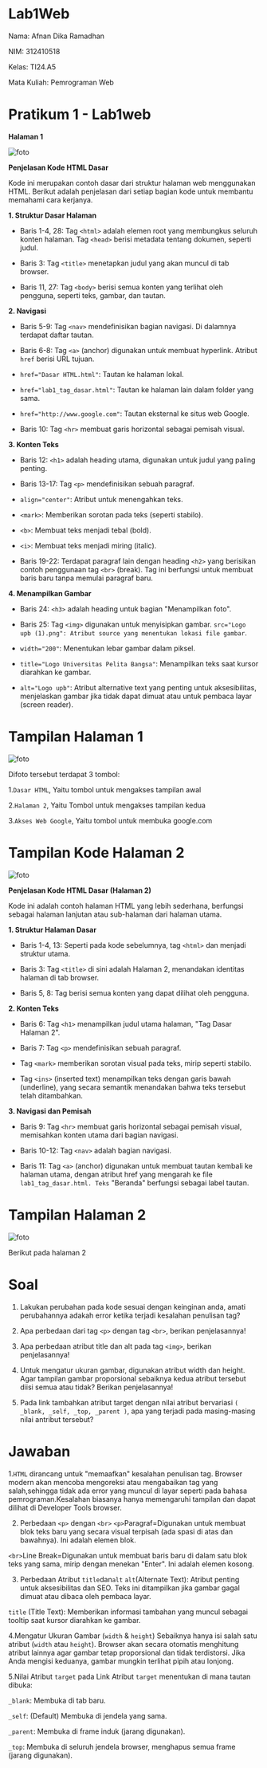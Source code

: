 # Lab1Web
Nama: Afnan Dika Ramadhan

NIM: 312410518

Kelas: TI24.A5

Mata Kuliah: Pemrograman Web

# Pratikum 1 - Lab1web
**Halaman 1**

![foto](https://github.com/nanafnan09/Lab1Web/blob/621935f62300948a8af5b8ef99b40ae196178674/kode%20halaman%201.png)

**Penjelasan Kode HTML Dasar**

Kode ini merupakan contoh dasar dari struktur halaman web menggunakan HTML. Berikut adalah penjelasan dari setiap bagian kode untuk membantu memahami cara kerjanya.

**1. Struktur Dasar Halaman**

- Baris 1-4, 28: Tag ```<html>``` adalah elemen root yang membungkus seluruh konten halaman. Tag ```<head>``` berisi metadata tentang dokumen, seperti judul.
  
- Baris 3: Tag ```<title>``` menetapkan judul yang akan muncul di tab browser.

- Baris 11, 27: Tag ```<body>``` berisi semua konten yang terlihat oleh pengguna, seperti teks, gambar, dan tautan.

**2. Navigasi**

- Baris 5-9: Tag ```<nav>``` mendefinisikan bagian navigasi. Di dalamnya terdapat daftar tautan.

- Baris 6-8: Tag ```<a>``` (anchor) digunakan untuk membuat hyperlink. Atribut ```href``` berisi URL tujuan.

- ```href="Dasar HTML.html"```: Tautan ke halaman lokal.
  
- ```href="lab1_tag_dasar.html"```: Tautan ke halaman lain dalam folder yang sama.
  
- ```href="http://www.google.com"```: Tautan eksternal ke situs web Google.

- Baris 10: Tag ```<hr>``` membuat garis horizontal sebagai pemisah visual.

**3. Konten Teks**

- Baris 12: ```<h1>``` adalah heading utama, digunakan untuk judul yang paling penting.

- Baris 13-17: Tag ```<p>``` mendefinisikan sebuah paragraf.

- ```align="center"```: Atribut untuk menengahkan teks.

- ```<mark>```: Memberikan sorotan pada teks (seperti stabilo).

- ```<b>```: Membuat teks menjadi tebal (bold).

- ```<i>```: Membuat teks menjadi miring (italic).

- Baris 19-22: Terdapat paragraf lain dengan heading ```<h2>``` yang berisikan contoh penggunaan tag ```<br>``` (break). Tag ini berfungsi untuk membuat baris baru tanpa memulai paragraf baru.

**4. Menampilkan Gambar**

- Baris 24: ```<h3>``` adalah heading untuk bagian "Menampilkan foto".

- Baris 25: Tag ```<img>``` digunakan untuk menyisipkan gambar. ```src="Logo upb (1).png": Atribut source yang menentukan lokasi file gambar```.

- ```width="200"```: Menentukan lebar gambar dalam piksel.

- ```title="Logo Universitas Pelita Bangsa"```: Menampilkan teks saat kursor diarahkan ke gambar.

- ```alt="Logo upb"```: Atribut alternative text yang penting untuk aksesibilitas, menjelaskan gambar jika tidak dapat dimuat atau untuk pembaca layar (screen reader).

# Tampilan Halaman 1
![foto](https://github.com/nanafnan09/Lab1Web/blob/0f170b5441ed26ea67ec136fc382fd84d1648bc7/tampilan%20halaman%201.png)

Difoto tersebut terdapat 3 tombol:

1.```Dasar HTML```, Yaitu tombol untuk mengakses tampilan awal

2.```Halaman 2```, Yaitu Tombol untuk mengakses tampilan kedua

3.```Akses Web Google```, Yaitu tombol untuk membuka google.com

# Tampilan Kode Halaman 2
![foto](https://github.com/nanafnan09/Lab1Web/blob/bf0c9e9271b1152f057f23b5810018bc27a97380/kode%20halaman%202.png)

**Penjelasan Kode HTML Dasar (Halaman 2)**

Kode ini adalah contoh halaman HTML yang lebih sederhana, berfungsi sebagai halaman lanjutan atau sub-halaman dari halaman utama.


**1. Struktur Halaman  Dasar**

- Baris 1-4, 13: Seperti pada kode sebelumnya, tag ```<html>``` dan <head> menjadi struktur utama.

- Baris 3: Tag ```<title>``` di sini adalah Halaman 2, menandakan identitas halaman di tab browser.

- Baris 5, 8: Tag <body> berisi semua konten yang dapat dilihat oleh pengguna.

**2. Konten Teks**

- Baris 6: Tag ```<h1>``` menampilkan judul utama halaman, "Tag Dasar Halaman 2".

- Baris 7: Tag ```<p>``` mendefinisikan sebuah paragraf.

- Tag ```<mark>``` memberikan sorotan visual pada teks, mirip seperti stabilo.

- Tag ```<ins>``` (inserted text) menampilkan teks dengan garis bawah (underline), yang secara semantik menandakan bahwa teks tersebut telah ditambahkan.

**3. Navigasi dan Pemisah**

- Baris 9: Tag ```<hr>``` membuat garis horizontal sebagai pemisah visual, memisahkan konten utama dari bagian navigasi.

- Baris 10-12: Tag ```<nav>``` adalah bagian navigasi.

- Baris 11: Tag ```<a>``` (anchor) digunakan untuk membuat tautan kembali ke halaman utama, dengan atribut href yang mengarah ke file ```lab1_tag_dasar.html. Teks``` "Beranda" berfungsi sebagai label tautan.

# Tampilan Halaman 2
![foto](https://github.com/nanafnan09/Lab1Web/blob/bf0c9e9271b1152f057f23b5810018bc27a97380/tampilan%20halaman%202.png)

Berikut pada halaman 2


# Soal
1. Lakukan perubahan pada kode sesuai dengan keinginan anda, amati perubahannya adakah error ketika terjadi kesalahan penulisan tag?

2. Apa perbedaan dari tag ```<p>``` dengan tag ```<br>```, berikan penjelasannya!

3. Apa perbedaan atribut title dan alt pada tag ```<img>```, berikan penjelasannya!

4. Untuk mengatur ukuran gambar, digunakan atribut width dan height. Agar tampilan gambar proporsional sebaiknya kedua atribut tersebut diisi semua atau tidak? Berikan penjelasannya!

5. Pada link tambahkan atribut target dengan nilai atribut bervariasi ```( _blank, _self, _top,
_parent )```, apa yang terjadi pada masing-masing nilai antribut tersebut?

# Jawaban
1.```HTML``` dirancang untuk "memaafkan" kesalahan penulisan tag. Browser modern akan mencoba mengoreksi atau mengabaikan tag yang salah,sehingga tidak ada error yang muncul di layar seperti pada bahasa pemrograman.Kesalahan biasanya hanya memengaruhi tampilan dan dapat dilihat di Developer Tools browser.

2. Perbedaan ```<p>``` dengan ```<br>```
 ```<p>```Paragraf=Digunakan untuk membuat blok teks baru yang secara visual terpisah (ada spasi di atas dan bawahnya). Ini adalah elemen blok.

```<br>```Line Break=Digunakan untuk membuat baris baru di dalam satu blok teks yang sama, mirip dengan menekan "Enter". Ini adalah elemen kosong.

3. Perbedaan Atribut ```title```dan```alt```
```alt```(Alternate Text): Atribut penting untuk aksesibilitas dan SEO. Teks ini ditampilkan jika gambar gagal dimuat atau dibaca oleh pembaca layar.

```title``` (Title Text): Memberikan informasi tambahan yang muncul sebagai tooltip saat kursor diarahkan ke gambar.

4.Mengatur Ukuran Gambar (```width``` & ```height```)
Sebaiknya hanya isi salah satu atribut (```width``` atau ```height```). Browser akan secara otomatis menghitung atribut lainnya agar gambar tetap proporsional dan tidak terdistorsi. 
Jika Anda mengisi keduanya, gambar mungkin terlihat pipih atau lonjong.

5.Nilai Atribut ```target``` pada Link
Atribut ```target``` menentukan di mana tautan dibuka:

```_blank```: Membuka di tab baru.

```_self```: (Default) Membuka di jendela yang sama.

```_parent```: Membuka di frame induk (jarang digunakan).

```_top```: Membuka di seluruh jendela browser, menghapus semua frame (jarang digunakan).




